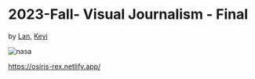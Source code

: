 # 2023-Fall- Visual Journalism - Final

by [Lan](yichunlan.com), [Keyi](https://github.com/koeefu) 


![nasa](https://github.com/yclanlan/Visual-Journalism-Final/assets/97862198/e42b06c7-2953-4f69-b61e-a3f870b15e91)


https://osiris-rex.netlify.app/
